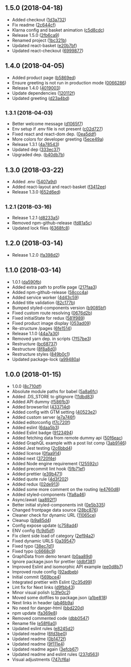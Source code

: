 <a name="1.5.0"></a>
## 1.5.0 (2018-04-18)

* Added checkout ([1d3a732](https://github.com/snowballdigital/crystallize-frontend-boilerplate/commit/1d3a732))
* Fix readme ([2c644cf](https://github.com/snowballdigital/crystallize-frontend-boilerplate/commit/2c644cf))
* Klarna config and basket animation ([c5d8cdc](https://github.com/snowballdigital/crystallize-frontend-boilerplate/commit/c5d8cdc))
* Release 1.5.0 ([2fb6ca9](https://github.com/snowballdigital/crystallize-frontend-boilerplate/commit/2fb6ca9))
* Renamed project ([1bc321b](https://github.com/snowballdigital/crystallize-frontend-boilerplate/commit/1bc321b))
* Updated react-basket ([e20b7bf](https://github.com/snowballdigital/crystallize-frontend-boilerplate/commit/e20b7bf))
* Updated react-checkout ([6999877](https://github.com/snowballdigital/crystallize-frontend-boilerplate/commit/6999877))



<a name="1.4.0"></a>
## 1.4.0 (2018-04-05)

* Added product page ([b5869ed](https://github.com/snowballdigital/crystallize-frontend-boilerplate/commit/b5869ed))
* Ensure greeting is not run in production mode ([0066286](https://github.com/snowballdigital/crystallize-frontend-boilerplate/commit/0066286))
* Release 1.4.0 ([4019003](https://github.com/snowballdigital/crystallize-frontend-boilerplate/commit/4019003))
* Update dependencies ([120112f](https://github.com/snowballdigital/crystallize-frontend-boilerplate/commit/120112f))
* Updated greeting ([d23a4bd](https://github.com/snowballdigital/crystallize-frontend-boilerplate/commit/d23a4bd))



<a name="1.3.1"></a>
## <small>1.3.1 (2018-04-03)</small>

* Better welcome message ([d1065f7](https://github.com/snowballdigital/crystallize-frontend-boilerplate/commit/d1065f7))
* Env setup if .env file is not present ([c02d727](https://github.com/snowballdigital/crystallize-frontend-boilerplate/commit/c02d727))
* Fixed react and react-dom dep. ([0ea5ddf](https://github.com/snowballdigital/crystallize-frontend-boilerplate/commit/0ea5ddf))
* More colors for developer greeting ([5ece49a](https://github.com/snowballdigital/crystallize-frontend-boilerplate/commit/5ece49a))
* Release 1.3.1 ([4a78543](https://github.com/snowballdigital/crystallize-frontend-boilerplate/commit/4a78543))
* Updated dep ([333ec37](https://github.com/snowballdigital/crystallize-frontend-boilerplate/commit/333ec37))
* Upgraded dep. ([b40db7b](https://github.com/snowballdigital/crystallize-frontend-boilerplate/commit/b40db7b))



<a name="1.3.0"></a>
## 1.3.0 (2018-03-22)

* Added .env ([5407a9d](https://github.com/snowballdigital/crystallize-frontend-boilerplate/commit/5407a9d))
* Added react-layout and react-basket ([f3412ee](https://github.com/snowballdigital/crystallize-frontend-boilerplate/commit/f3412ee))
* Release 1.3.0 ([652d6ed](https://github.com/snowballdigital/crystallize-frontend-boilerplate/commit/652d6ed))



<a name="1.2.1"></a>
## <small>1.2.1 (2018-03-16)</small>

* Release 1.2.1 ([d8233a5](https://github.com/snowballdigital/crystallize-frontend-boilerplate/commit/d8233a5))
* Removed npm-github-release ([fd81a5c](https://github.com/snowballdigital/crystallize-frontend-boilerplate/commit/fd81a5c))
* Updated lock files ([6368fc8](https://github.com/snowballdigital/crystallize-frontend-boilerplate/commit/6368fc8))



<a name="1.2.0"></a>
## 1.2.0 (2018-03-14)

* Release 1.2.0 ([fa398d2](https://github.com/snowballdigital/crystallize-frontend-boilerplate/commit/fa398d2))



<a name="1.1.0"></a>
## 1.1.0 (2018-03-14)

* 1.0.1 ([da590fb](https://github.com/snowballdigital/crystallize-frontend-boilerplate/commit/da590fb))
* Added extra path to profile page ([217faa3](https://github.com/snowballdigital/crystallize-frontend-boilerplate/commit/217faa3))
* Added npm-github-release ([58ccc4a](https://github.com/snowballdigital/crystallize-frontend-boilerplate/commit/58ccc4a))
* Added service worker ([4d43c59](https://github.com/snowballdigital/crystallize-frontend-boilerplate/commit/4d43c59))
* Added title validation ([82c177b](https://github.com/snowballdigital/crystallize-frontend-boilerplate/commit/82c177b))
* Bumped styled-components version ([b9085bf](https://github.com/snowballdigital/crystallize-frontend-boilerplate/commit/b9085bf))
* Fixed custom route resolving ([0676d2b](https://github.com/snowballdigital/crystallize-frontend-boilerplate/commit/0676d2b))
* Fixed initialState for redux ([581f989](https://github.com/snowballdigital/crystallize-frontend-boilerplate/commit/581f989))
* Fixed product image display ([053ad09](https://github.com/snowballdigital/crystallize-frontend-boilerplate/commit/053ad09))
* Re-structure /pages ([6fe1514](https://github.com/snowballdigital/crystallize-frontend-boilerplate/commit/6fe1514))
* Release 1.1.0 ([44a7a30](https://github.com/snowballdigital/crystallize-frontend-boilerplate/commit/44a7a30))
* Removed yarn dep. in scripts ([7f57be3](https://github.com/snowballdigital/crystallize-frontend-boilerplate/commit/7f57be3))
* Restructure ([bc68737](https://github.com/snowballdigital/crystallize-frontend-boilerplate/commit/bc68737))
* Restructure ([8f8a8d0](https://github.com/snowballdigital/crystallize-frontend-boilerplate/commit/8f8a8d0))
* Restructure styles ([849b0c1](https://github.com/snowballdigital/crystallize-frontend-boilerplate/commit/849b0c1))
* Updated package-lock ([a99480a](https://github.com/snowballdigital/crystallize-frontend-boilerplate/commit/a99480a))



<a name="1.0.0"></a>
## 1.0.0 (2018-01-15)

* 1.0.0 ([8c710df](https://github.com/snowballdigital/crystallize-frontend-boilerplate/commit/8c710df))
* Absolute module paths for babel ([5a8a6fc](https://github.com/snowballdigital/crystallize-frontend-boilerplate/commit/5a8a6fc))
* Added .DS_STORE to gitignore ([11dbd83](https://github.com/snowballdigital/crystallize-frontend-boilerplate/commit/11dbd83))
* Added API dummy ([f586fb3](https://github.com/snowballdigital/crystallize-frontend-boilerplate/commit/f586fb3))
* Added browserlist ([433714d](https://github.com/snowballdigital/crystallize-frontend-boilerplate/commit/433714d))
* Added config with GTM setting ([40523e2](https://github.com/snowballdigital/crystallize-frontend-boilerplate/commit/40523e2))
* Added custom server ([e7a746f](https://github.com/snowballdigital/crystallize-frontend-boilerplate/commit/e7a746f))
* Added editorconfig ([f7c720f](https://github.com/snowballdigital/crystallize-frontend-boilerplate/commit/f7c720f))
* Added eslint ([6daa5b3](https://github.com/snowballdigital/crystallize-frontend-boilerplate/commit/6daa5b3))
* Added Eslint badge ([9123494](https://github.com/snowballdigital/crystallize-frontend-boilerplate/commit/9123494))
* Added fetching data from remote dummy api ([50f6eac](https://github.com/snowballdigital/crystallize-frontend-boilerplate/commit/50f6eac))
* Added GraphQL example with a post list comp ([3ab9146](https://github.com/snowballdigital/crystallize-frontend-boilerplate/commit/3ab9146))
* Added Jest testing ([2c6bbd4](https://github.com/snowballdigital/crystallize-frontend-boilerplate/commit/2c6bbd4))
* Added license ([0faa914](https://github.com/snowballdigital/crystallize-frontend-boilerplate/commit/0faa914))
* Added next ([3720f4e](https://github.com/snowballdigital/crystallize-frontend-boilerplate/commit/3720f4e))
* Added Node engine requirement ([125592c](https://github.com/snowballdigital/crystallize-frontend-boilerplate/commit/125592c))
* Added precommit lint hook ([5fb71ef](https://github.com/snowballdigital/crystallize-frontend-boilerplate/commit/5fb71ef))
* Added prettier ([e39b471](https://github.com/snowballdigital/crystallize-frontend-boilerplate/commit/e39b471))
* Added quote rule ([4d3f202](https://github.com/snowballdigital/crystallize-frontend-boilerplate/commit/4d3f202))
* Added redux ([02de913](https://github.com/snowballdigital/crystallize-frontend-boilerplate/commit/02de913))
* Added some more comment on the routing ([e4760d8](https://github.com/snowballdigital/crystallize-frontend-boilerplate/commit/e4760d8))
* Added styled-components ([1fa8a46](https://github.com/snowballdigital/crystallize-frontend-boilerplate/commit/1fa8a46))
* Async/await ([aa892f1](https://github.com/snowballdigital/crystallize-frontend-boilerplate/commit/aa892f1))
* Better initial styled-components init ([0e5b335](https://github.com/snowballdigital/crystallize-frontend-boilerplate/commit/0e5b335))
* Changed frontpage data source ([28bc876](https://github.com/snowballdigital/crystallize-frontend-boilerplate/commit/28bc876))
* Cleaner check for dynamic URL ([11065ce](https://github.com/snowballdigital/crystallize-frontend-boilerplate/commit/11065ce))
* Cleanup ([b9a85d4](https://github.com/snowballdigital/crystallize-frontend-boilerplate/commit/b9a85d4))
* Config expose update ([c758ad4](https://github.com/snowballdigital/crystallize-frontend-boilerplate/commit/c758ad4))
* ENV config ([fc9d5df](https://github.com/snowballdigital/crystallize-frontend-boilerplate/commit/fc9d5df))
* Fix client side load of category ([2ef94a2](https://github.com/snowballdigital/crystallize-frontend-boilerplate/commit/2ef94a2))
* Fixed dynamic URLS ([0a39547](https://github.com/snowballdigital/crystallize-frontend-boilerplate/commit/0a39547))
* Fixed typo ([38ec7d1](https://github.com/snowballdigital/crystallize-frontend-boilerplate/commit/38ec7d1))
* Fixed typo ([c6668c9](https://github.com/snowballdigital/crystallize-frontend-boilerplate/commit/c6668c9))
* GraphData from demo tenant ([b0aa89d](https://github.com/snowballdigital/crystallize-frontend-boilerplate/commit/b0aa89d))
* Ignore package.json for prettier ([ddbf381](https://github.com/snowballdigital/crystallize-frontend-boilerplate/commit/ddbf381))
* Improved Eslint and isomorphic API example ([ee0d8b7](https://github.com/snowballdigital/crystallize-frontend-boilerplate/commit/ee0d8b7))
* Improved route config ([92adbeb](https://github.com/snowballdigital/crystallize-frontend-boilerplate/commit/92adbeb))
* Initial commit ([569bce4](https://github.com/snowballdigital/crystallize-frontend-boilerplate/commit/569bce4))
* Integrated prettier with Eslint ([2c35d99](https://github.com/snowballdigital/crystallize-frontend-boilerplate/commit/2c35d99))
* Lint fix for Next links ([d9fbb43](https://github.com/snowballdigital/crystallize-frontend-boilerplate/commit/d9fbb43))
* Minor visual polish ([c3fe0c2](https://github.com/snowballdigital/crystallize-frontend-boilerplate/commit/c3fe0c2))
* Moved some dotfiles to package.json ([a1be818](https://github.com/snowballdigital/crystallize-frontend-boilerplate/commit/a1be818))
* Next links in header ([ab46b9a](https://github.com/snowballdigital/crystallize-frontend-boilerplate/commit/ab46b9a))
* No need for danger-html ([bbd220d](https://github.com/snowballdigital/crystallize-frontend-boilerplate/commit/bbd220d))
* npm update ([fa369e8](https://github.com/snowballdigital/crystallize-frontend-boilerplate/commit/fa369e8))
* Removed commented code ([dbb0547](https://github.com/snowballdigital/crystallize-frontend-boilerplate/commit/dbb0547))
* Rename file ([e58f6a0](https://github.com/snowballdigital/crystallize-frontend-boilerplate/commit/e58f6a0))
* Updated eslint rules ([e8245d2](https://github.com/snowballdigital/crystallize-frontend-boilerplate/commit/e8245d2))
* Updated readme ([6fd3be0](https://github.com/snowballdigital/crystallize-frontend-boilerplate/commit/6fd3be0))
* Updated readme ([0b1472f](https://github.com/snowballdigital/crystallize-frontend-boilerplate/commit/0b1472f))
* Updated readme ([9f111e4](https://github.com/snowballdigital/crystallize-frontend-boilerplate/commit/9f111e4))
* Updated readme again ([3efcb67](https://github.com/snowballdigital/crystallize-frontend-boilerplate/commit/3efcb67))
* Updated readme and eslint rules ([237d563](https://github.com/snowballdigital/crystallize-frontend-boilerplate/commit/237d563))
* Visual adjustments ([747cf6a](https://github.com/snowballdigital/crystallize-frontend-boilerplate/commit/747cf6a))



